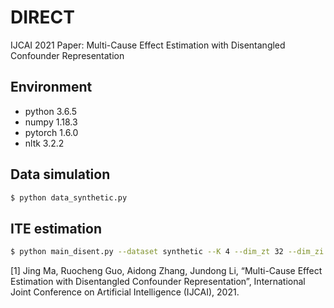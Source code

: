 # DIRECT
IJCAI 2021 Paper: Multi-Cause Effect Estimation with Disentangled Confounder Representation

## Environment
- python 3.6.5
- numpy 1.18.3
- pytorch 1.6.0
- nltk 3.2.2

## Data simulation
```sh
$ python data_synthetic.py
```

## ITE estimation
```sh
$ python main_disent.py --dataset synthetic --K 4 --dim_zt 32 --dim_zi 32 --lr 1e-3 --beta 20 --epochs 300 
```

[1] Jing Ma, Ruocheng Guo, Aidong Zhang, Jundong Li, “Multi-Cause Effect Estimation with Disentangled Confounder Representation”, International Joint Conference on Artificial Intelligence (IJCAI), 2021.
